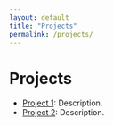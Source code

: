```yaml
---
layout: default
title: "Projects"
permalink: /projects/
---
```


# Projects

- [Project 1](https://github.com/yourusername/project1): Description.
- [Project 2](https://github.com/yourusername/project2): Description.
